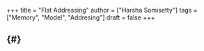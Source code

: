 +++
title = "Flat Addressing"
author = ["Harsha Somisetty"]
tags = ["Memory", "Model", "Addresing"]
draft = false
+++

##  {#}